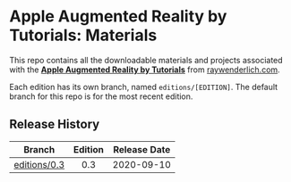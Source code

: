 # Apple Augmented Reality by Tutorials: Materials

This repo contains all the downloadable materials and projects associated with the **[Apple Augmented Reality by Tutorials](https://store.raywenderlich.com/products/apple-augmented-reality-by-tutorials)** from [raywenderlich.com](https://www.raywenderlich.com).

Each edition has its own branch, named `editions/[EDITION]`. The default branch for this repo is for the most recent edition.

## Release History

| Branch                                                                               | Edition | Release Date |
| ------------------------------------------------------------------------------------ |:-------:|:------------:|
| [editions/0.3](https://github.com/raywenderlich/apr-materials/tree/editions/1.0.ea1) | 0.3     | 2020-09-10   |

